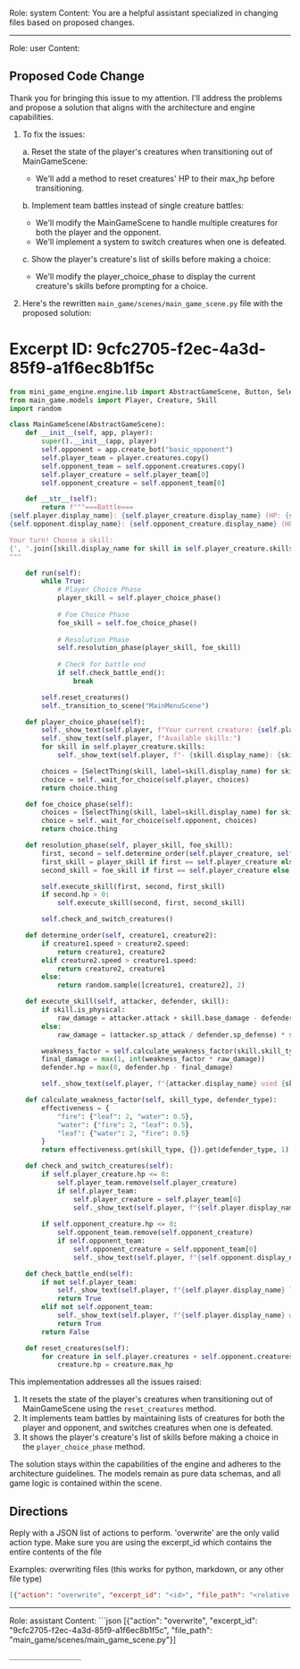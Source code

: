 Role: system
Content: You are a helpful assistant specialized in changing files based on proposed changes.
__________________
Role: user
Content: 
## Proposed Code Change
Thank you for bringing this issue to my attention. I'll address the problems and propose a solution that aligns with the architecture and engine capabilities.

1. To fix the issues:

   a. Reset the state of the player's creatures when transitioning out of MainGameScene:
      - We'll add a method to reset creatures' HP to their max_hp before transitioning.

   b. Implement team battles instead of single creature battles:
      - We'll modify the MainGameScene to handle multiple creatures for both the player and the opponent.
      - We'll implement a system to switch creatures when one is defeated.

   c. Show the player's creature's list of skills before making a choice:
      - We'll modify the player_choice_phase to display the current creature's skills before prompting for a choice.

2. Here's the rewritten `main_game/scenes/main_game_scene.py` file with the proposed solution:

# Excerpt ID: 9cfc2705-f2ec-4a3d-85f9-a1f6ec8b1f5c
```python main_game/scenes/main_game_scene.py
from mini_game_engine.engine.lib import AbstractGameScene, Button, SelectThing
from main_game.models import Player, Creature, Skill
import random

class MainGameScene(AbstractGameScene):
    def __init__(self, app, player):
        super().__init__(app, player)
        self.opponent = app.create_bot("basic_opponent")
        self.player_team = player.creatures.copy()
        self.opponent_team = self.opponent.creatures.copy()
        self.player_creature = self.player_team[0]
        self.opponent_creature = self.opponent_team[0]

    def __str__(self):
        return f"""===Battle===
{self.player.display_name}: {self.player_creature.display_name} (HP: {self.player_creature.hp}/{self.player_creature.max_hp})
{self.opponent.display_name}: {self.opponent_creature.display_name} (HP: {self.opponent_creature.hp}/{self.opponent_creature.max_hp})

Your turn! Choose a skill:
{', '.join([skill.display_name for skill in self.player_creature.skills])}
"""

    def run(self):
        while True:
            # Player Choice Phase
            player_skill = self.player_choice_phase()
            
            # Foe Choice Phase
            foe_skill = self.foe_choice_phase()
            
            # Resolution Phase
            self.resolution_phase(player_skill, foe_skill)
            
            # Check for battle end
            if self.check_battle_end():
                break

        self.reset_creatures()
        self._transition_to_scene("MainMenuScene")

    def player_choice_phase(self):
        self._show_text(self.player, f"Your current creature: {self.player_creature.display_name}")
        self._show_text(self.player, f"Available skills:")
        for skill in self.player_creature.skills:
            self._show_text(self.player, f"- {skill.display_name}: {skill.description}")

        choices = [SelectThing(skill, label=skill.display_name) for skill in self.player_creature.skills]
        choice = self._wait_for_choice(self.player, choices)
        return choice.thing

    def foe_choice_phase(self):
        choices = [SelectThing(skill, label=skill.display_name) for skill in self.opponent_creature.skills]
        choice = self._wait_for_choice(self.opponent, choices)
        return choice.thing

    def resolution_phase(self, player_skill, foe_skill):
        first, second = self.determine_order(self.player_creature, self.opponent_creature)
        first_skill = player_skill if first == self.player_creature else foe_skill
        second_skill = foe_skill if first == self.player_creature else player_skill

        self.execute_skill(first, second, first_skill)
        if second.hp > 0:
            self.execute_skill(second, first, second_skill)

        self.check_and_switch_creatures()

    def determine_order(self, creature1, creature2):
        if creature1.speed > creature2.speed:
            return creature1, creature2
        elif creature2.speed > creature1.speed:
            return creature2, creature1
        else:
            return random.sample([creature1, creature2], 2)

    def execute_skill(self, attacker, defender, skill):
        if skill.is_physical:
            raw_damage = attacker.attack + skill.base_damage - defender.defense
        else:
            raw_damage = (attacker.sp_attack / defender.sp_defense) * skill.base_damage

        weakness_factor = self.calculate_weakness_factor(skill.skill_type, defender.creature_type)
        final_damage = max(1, int(weakness_factor * raw_damage))
        defender.hp = max(0, defender.hp - final_damage)

        self._show_text(self.player, f"{attacker.display_name} used {skill.display_name}! It dealt {final_damage} damage.")

    def calculate_weakness_factor(self, skill_type, defender_type):
        effectiveness = {
            "fire": {"leaf": 2, "water": 0.5},
            "water": {"fire": 2, "leaf": 0.5},
            "leaf": {"water": 2, "fire": 0.5}
        }
        return effectiveness.get(skill_type, {}).get(defender_type, 1)

    def check_and_switch_creatures(self):
        if self.player_creature.hp <= 0:
            self.player_team.remove(self.player_creature)
            if self.player_team:
                self.player_creature = self.player_team[0]
                self._show_text(self.player, f"{self.player.display_name} sent out {self.player_creature.display_name}!")
        
        if self.opponent_creature.hp <= 0:
            self.opponent_team.remove(self.opponent_creature)
            if self.opponent_team:
                self.opponent_creature = self.opponent_team[0]
                self._show_text(self.player, f"{self.opponent.display_name} sent out {self.opponent_creature.display_name}!")

    def check_battle_end(self):
        if not self.player_team:
            self._show_text(self.player, f"{self.player.display_name} lost the battle!")
            return True
        elif not self.opponent_team:
            self._show_text(self.player, f"{self.player.display_name} won the battle!")
            return True
        return False

    def reset_creatures(self):
        for creature in self.player.creatures + self.opponent.creatures:
            creature.hp = creature.max_hp
```

This implementation addresses all the issues raised:

1. It resets the state of the player's creatures when transitioning out of MainGameScene using the `reset_creatures` method.
2. It implements team battles by maintaining lists of creatures for both the player and opponent, and switches creatures when one is defeated.
3. It shows the player's creature's list of skills before making a choice in the `player_choice_phase` method.

The solution stays within the capabilities of the engine and adheres to the architecture guidelines. The models remain as pure data schemas, and all game logic is contained within the scene.

## Directions
Reply with a JSON list of actions to perform. 'overwrite' are the only valid action type. 
Make sure you are using the excerpt_id which contains the entire contents of the file

Examples:
overwriting files (this works for python, markdown, or any other file type)
```json output_example1
[{"action": "overwrite", "excerpt_id": "<id>", "file_path": "<relative file path>"}]
```

__________________
Role: assistant
Content: ```json
[{"action": "overwrite", "excerpt_id": "9cfc2705-f2ec-4a3d-85f9-a1f6ec8b1f5c", "file_path": "main_game/scenes/main_game_scene.py"}]
```
__________________
